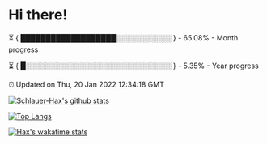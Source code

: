 # Hi there!

⏳ { ███████████████████░░░░░░░░░░░ } - 65.08% - Month progress

⏳ { █░░░░░░░░░░░░░░░░░░░░░░░░░░░░░ } - 5.35% - Year progress

⏰ Updated on Thu, 20 Jan 2022 12:34:18 GMT


[![Schlauer-Hax's github stats](https://github-readme-stats.vercel.app/api?username=Schlauer-Hax&show_icons=true&theme=dark&count_private=true)](https://github.com/Schlauer-Hax)


[![Top Langs](https://github-readme-stats.vercel.app/api/top-langs/?username=Schlauer-Hax&layout=compact&theme=dark)](https://github.com/Schlauer-Hax?tab=repositories)


[![Hax's wakatime stats](https://github-readme-stats.vercel.app/api/wakatime?username=Hax&theme=dark)](https://wakatime.com/@Hax)

